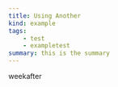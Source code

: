 ```yaml
---
title: Using Another
kind: example
tags:
    - test
    - exampletest
summary: this is the summary
---
```


weekafter



